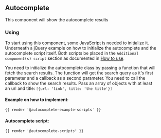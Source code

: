 ## Autocomplete

This component will show the autocomplete results

### Using

To start using this component, some JavaScript is needed to initialize it.<br>
Underneath a jQuery example on how to initialize the autocomplete and the autocomplete script itself.
Both scripts be placed in the `Additional component(s) script` section as documented in [How to use](/docs/how-to-use).

You need to initialize the autocomplete class by passing a function that will fetch the search results.
The function will get the search query as it's first parameter and a callback as a second parameter. You need to call the callback to show the search results. Pass an array of objects with at least an url and title: `[{url: 'link', title: 'the title'}]`

#### Example on how to implement:
```html
{{ render '@autocomplete-example-scripts' }}
```

#### Autocomplete script:
```html
{{ render '@autocomplete-scripts' }}
```

